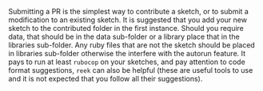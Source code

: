 Submitting a PR is the simplest way to contribute a sketch, or to submit a modification to an existing sketch. It is suggested that you add your new sketch to the contributed folder in the first instance.  Should you require data, that should be in the data sub-folder or a library place that in the libraries sub-folder. Any ruby files that are not the sketch should be placed in libraries sub-folder otherwise the interfere with the autorun feature. It pays to run at least `rubocop` on your sketches, and pay attention to code format suggestions, `reek` can also be helpful (these are useful tools to use and it is not expected that you follow all their suggestions).
